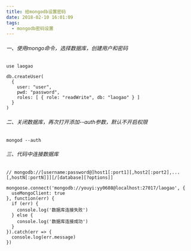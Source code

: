 ```yaml
---
title: 给mongodb设置密码
date: 2018-02-10 16:01:09
tags:
  - mongodb密码设置
---
```

###### 一、使用mongo命令，选择数据库，创建用户和密码
```
use laogao

db.createUser(
  {
    user: "user",
    pwd: "password",
    roles: [ { role: "readWrite", db: "laogao" } ]
  }
)
```
###### 二、关闭数据库，再次打开添加--auth参数，默认不开启权限
```
mongod --auth
```
###### 三、代码中连接数据库
```
// mongodb://[username:password@]host1[:port1][,host2[:port2],...[,hostN[:portN]]][/[database][?options]]

mongoose.connect('mongodb://youyi:yy0608@localhost:27017/laogao', {
  useMongoClient: true
}, function(err) {
  if (err) {
    console.log('数据库连接失败')
  } else {
    console.log('数据库连接成功')
  }
}).catch(err => {
  console.log(err.message)
})
```
